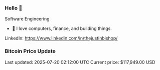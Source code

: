 ### Hello 🤙  

Software Engineering

- 🔭 I love computers, finance, and building things.
  
LinkedIn: https://www.linkedin.com/in/thejustinbishop/  




































































































































































































































































































































































































































































































































































































































































































































































































































































### Bitcoin Price Update
Last updated: 2025-07-20 02:12:00 UTC
Current price: $117,949.00 USD
